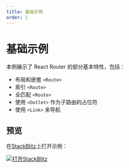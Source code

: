 ```yaml
---
title: 基础示例
order: 1
---
```


# 基础示例
本例展示了 React Router 的部分基本特性，包括：       
- 布局和嵌套 `<Route>`
- 索引 `<Route>`
- 全匹配 `<Route>`
- 使用 `<Outlet>` 作为子路由的占位符
- 使用 `<Link>` 来导航

## 预览
在[StackBlitz](https://stackblitz.com/)上打开示例：      

[![打开StackBlitz](https://developer.stackblitz.com/img/open_in_stackblitz.svg)](https://stackblitz.com/edit/github-hhg8lk?file=src%2FApp.tsx)      
